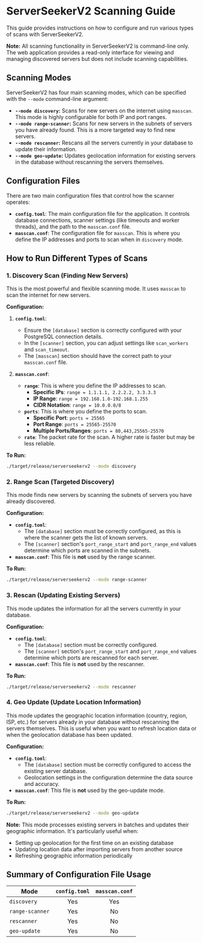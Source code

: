 # ServerSeekerV2 Scanning Guide

This guide provides instructions on how to configure and run various types of scans with ServerSeekerV2.

**Note:** All scanning functionality in ServerSeekerV2 is command-line only. The web application provides a read-only interface for viewing and managing discovered servers but does not include scanning capabilities.

## Scanning Modes

ServerSeekerV2 has four main scanning modes, which can be specified with the `--mode` command-line argument:

*   **`--mode discovery`:** Scans for new servers on the internet using `masscan`. This mode is highly configurable for both IP and port ranges.
*   **`--mode range-scanner`:** Scans for new servers in the subnets of servers you have already found. This is a more targeted way to find new servers.
*   **`--mode rescanner`:** Rescans all the servers currently in your database to update their information.
*   **`--mode geo-update`:** Updates geolocation information for existing servers in the database without rescanning the servers themselves.

## Configuration Files

There are two main configuration files that control how the scanner operates:

*   **`config.toml`**: The main configuration file for the application. It controls database connections, scanner settings (like timeouts and worker threads), and the path to the `masscan.conf` file.
*   **`masscan.conf`**: The configuration file for `masscan`. This is where you define the IP addresses and ports to scan when in `discovery` mode.

## How to Run Different Types of Scans

### 1. Discovery Scan (Finding New Servers)

This is the most powerful and flexible scanning mode. It uses `masscan` to scan the internet for new servers.

**Configuration:**

1.  **`config.toml`**:
    *   Ensure the `[database]` section is correctly configured with your PostgreSQL connection details.
    *   In the `[scanner]` section, you can adjust settings like `scan_workers` and `scan_timeout`.
    *   The `[masscan]` section should have the correct path to your `masscan.conf` file.

2.  **`masscan.conf`**:
    *   **`range`**: This is where you define the IP addresses to scan.
        *   **Specific IPs**: `range = 1.1.1.1, 2.2.2.2, 3.3.3.3`
        *   **IP Range**: `range = 192.168.1.0-192.168.1.255`
        *   **CIDR Notation**: `range = 10.0.0.0/8`
    *   **`ports`**: This is where you define the ports to scan.
        *   **Specific Port**: `ports = 25565`
        *   **Port Range**: `ports = 25565-25570`
        *   **Multiple Ports/Ranges**: `ports = 80,443,25565-25570`
    *   **`rate`**: The packet rate for the scan. A higher rate is faster but may be less reliable.

**To Run:**

```bash
./target/release/serverseekerv2 --mode discovery
```

### 2. Range Scan (Targeted Discovery)

This mode finds new servers by scanning the subnets of servers you have already discovered.

**Configuration:**

*   **`config.toml`**:
    *   The `[database]` section must be correctly configured, as this is where the scanner gets the list of known servers.
    *   The `[scanner]` section's `port_range_start` and `port_range_end` values determine which ports are scanned in the subnets.
*   **`masscan.conf`**: This file is **not** used by the range scanner.

**To Run:**

```bash
./target/release/serverseekerv2 --mode range-scanner
```

### 3. Rescan (Updating Existing Servers)

This mode updates the information for all the servers currently in your database.

**Configuration:**

*   **`config.toml`**:
    *   The `[database]` section must be correctly configured.
    *   The `[scanner]` section's `port_range_start` and `port_range_end` values determine which ports are rescanned for each server.
*   **`masscan.conf`**: This file is **not** used by the rescanner.

**To Run:**

```bash
./target/release/serverseekerv2 --mode rescanner
```

### 4. Geo Update (Update Location Information)

This mode updates the geographic location information (country, region, ISP, etc.) for servers already in your database without rescanning the servers themselves. This is useful when you want to refresh location data or when the geolocation database has been updated.

**Configuration:**

*   **`config.toml`**:
    *   The `[database]` section must be correctly configured to access the existing server database.
    *   Geolocation settings in the configuration determine the data source and accuracy.
*   **`masscan.conf`**: This file is **not** used by the geo-update mode.

**To Run:**

```bash
./target/release/serverseekerv2 --mode geo-update
```

**Note:** This mode processes existing servers in batches and updates their geographic information. It's particularly useful when:
- Setting up geolocation for the first time on an existing database
- Updating location data after importing servers from another source
- Refreshing geographic information periodically

## Summary of Configuration File Usage

| Mode              | `config.toml` | `masscan.conf` |
| ----------------- | :-----------: | :------------: |
| `discovery`       |      Yes      |      Yes       |
| `range-scanner`   |      Yes      |       No       |
| `rescanner`       |      Yes      |       No       |
| `geo-update`      |      Yes      |       No       |
